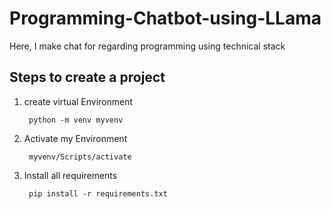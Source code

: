 # Programming-Chatbot-using-LLama
Here, I make chat for regarding programming using technical stack


## Steps to create a project 

1. create virtual Environment 

        python -m venv myvenv 


2. Activate my Environment

        myvenv/Scripts/activate

3. Install all requirements

        pip install -r requirements.txt